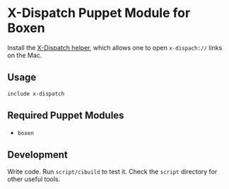 # X-Dispatch Puppet Module for Boxen

Install the
[X-Dispatch helper](http://www.dispatchapp.net/faq.html#openDispatchLinksOnMac),
which allows one to open `x-dispach://` links on the Mac.

## Usage

```puppet
include x-dispatch
```

## Required Puppet Modules

* `boxen`

## Development

Write code. Run `script/cibuild` to test it. Check the `script`
directory for other useful tools.
